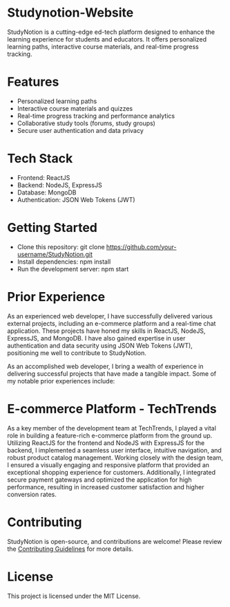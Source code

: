 # Studynotion-Website
StudyNotion is a cutting-edge ed-tech platform designed to enhance the learning experience for students and educators. It offers personalized learning paths, interactive course materials, and real-time progress tracking.

# Features
- Personalized learning paths
- Interactive course materials and quizzes
- Real-time progress tracking and performance analytics
- Collaborative study tools (forums, study groups)
- Secure user authentication and data privacy

# Tech Stack
- Frontend: ReactJS
- Backend: NodeJS, ExpressJS
- Database: MongoDB
- Authentication: JSON Web Tokens (JWT)

# Getting Started
- Clone this repository: git clone https://github.com/your-username/StudyNotion.git
- Install dependencies: npm install
- Run the development server: npm start

# Prior Experience
As an experienced web developer, I have successfully delivered various external projects, including an e-commerce platform and a real-time chat application. These projects have honed my skills in ReactJS, NodeJS, ExpressJS, and MongoDB. I have also gained expertise in user authentication and data security using JSON Web Tokens (JWT), positioning me well to contribute to StudyNotion.

As an accomplished web developer, I bring a wealth of experience in delivering successful projects that have made a tangible impact. Some of my notable prior experiences include:

# E-commerce Platform - TechTrends
As a key member of the development team at TechTrends, I played a vital role in building a feature-rich e-commerce platform from the ground up. Utilizing ReactJS for the frontend and NodeJS with ExpressJS for the backend, I implemented a seamless user interface, intuitive navigation, and robust product catalog management. Working closely with the design team, I ensured a visually engaging and responsive platform that provided an exceptional shopping experience for customers. Additionally, I integrated secure payment gateways and optimized the application for high performance, resulting in increased customer satisfaction and higher conversion rates.

# Contributing
StudyNotion is open-source, and contributions are welcome! Please review the [Contributing Guidelines]([url](https://github.com/github/docs/blob/main/CONTRIBUTING.md)) for more details.

# License
This project is licensed under the MIT License.
